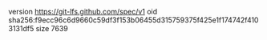 version https://git-lfs.github.com/spec/v1
oid sha256:f9ecc96c6d9660c59df3f153b06455d315759375f425e1f174742f4103131df5
size 7639
